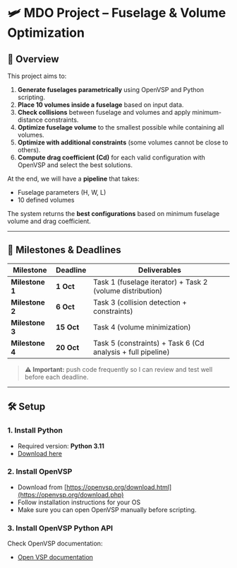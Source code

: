 # 🛩️ MDO Project – Fuselage & Volume Optimization

## 📖 Overview
This project aims to:
1. **Generate fuselages parametrically** using OpenVSP and Python scripting.
2. **Place 10 volumes inside a fuselage** based on input data.
3. **Check collisions** between fuselage and volumes and apply minimum-distance constraints.
4. **Optimize fuselage volume** to the smallest possible while containing all volumes.
5. **Optimize with additional constraints** (some volumes cannot be close to others).
6. **Compute drag coefficient (Cd)** for each valid configuration with OpenVSP and select the best solutions.

At the end, we will have a **pipeline** that takes:
- Fuselage parameters (H, W, L)
- 10 defined volumes

The system returns the **best configurations** based on minimum fuselage volume and drag coefficient.

---

## 📆 Milestones & Deadlines

| Milestone | Deadline | Deliverables |
|----------|----------|-------------|
| **Milestone 1** | **1 Oct** | Task 1 (fuselage iterator) + Task 2 (volume distribution) |
| **Milestone 2** | **6 Oct** | Task 3 (collision detection + constraints) |
| **Milestone 3** | **15 Oct** | Task 4 (volume minimization) |
| **Milestone 4** | **20 Oct** | Task 5 (constraints) + Task 6 (Cd analysis + full pipeline) |

> **⚠️ Important:** push code frequently so I can review and test well before each deadline.

---

## 🛠️ Setup

### 1. Install Python
- Required version: **Python 3.11**
- [Download here](https://www.python.org/downloads/release/python-3110/)

### 2. Install OpenVSP
- Download from [https://openvsp.org/download.html](https://openvsp.org/download.php)
- Follow installation instructions for your OS
- Make sure you can open OpenVSP manually before scripting.

### 3. Install OpenVSP Python API
Check OpenVSP documentation:
- [Open VSP documentation](https://openvsp.org/api_docs/latest/)


